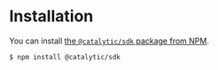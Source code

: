 # Installation

You can install [the `@catalytic/sdk` package from NPM](https://www.npmjs.com/package/@catalytic/sdk).

```
$ npm install @catalytic/sdk
```
